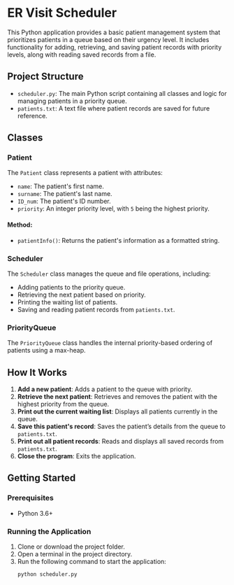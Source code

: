 # ER Visit Scheduler

This Python application provides a basic patient management system that prioritizes patients in a queue based on their urgency level. It includes functionality for adding, retrieving, and saving patient records with priority levels, along with reading saved records from a file.

## Project Structure

- `scheduler.py`: The main Python script containing all classes and logic for managing patients in a priority queue.
- `patients.txt`: A text file where patient records are saved for future reference.

## Classes

### Patient
The `Patient` class represents a patient with attributes:
- `name`: The patient's first name.
- `surname`: The patient's last name.
- `ID_num`: The patient's ID number.
- `priority`: An integer priority level, with `5` being the highest priority.

#### Method:
- `patientInfo()`: Returns the patient's information as a formatted string.

### Scheduler
The `Scheduler` class manages the queue and file operations, including:
- Adding patients to the priority queue.
- Retrieving the next patient based on priority.
- Printing the waiting list of patients.
- Saving and reading patient records from `patients.txt`.

### PriorityQueue
The `PriorityQueue` class handles the internal priority-based ordering of patients using a max-heap.

## How It Works

1. **Add a new patient**: Adds a patient to the queue with priority.
2. **Retrieve the next patient**: Retrieves and removes the patient with the highest priority from the queue.
3. **Print out the current waiting list**: Displays all patients currently in the queue.
4. **Save this patient's record**: Saves the patient’s details from the queue to `patients.txt`.
5. **Print out all patient records**: Reads and displays all saved records from `patients.txt`.
6. **Close the program**: Exits the application.

## Getting Started

### Prerequisites
- Python 3.6+

### Running the Application
1. Clone or download the project folder.
2. Open a terminal in the project directory.
3. Run the following command to start the application:
   ```bash
   python scheduler.py